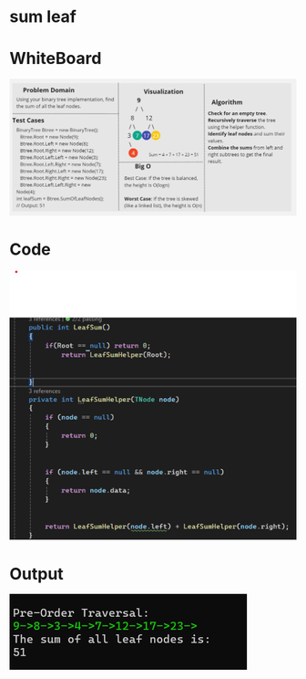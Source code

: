 ﻿# sum leaf 

# WhiteBoard

![Whiteboard](./WhiteBoardLeafSum.jpg)

# Code

![Whiteboard](./Code.jpg)

# Output

![Whiteboard](./LeafSumOutput.png)